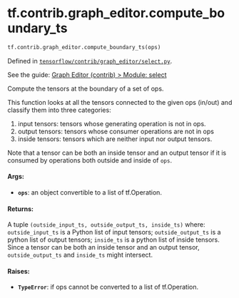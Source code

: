 <div itemscope itemtype="http://developers.google.com/ReferenceObject">
<meta itemprop="name" content="tf.contrib.graph_editor.compute_boundary_ts" />
</div>

# tf.contrib.graph_editor.compute_boundary_ts

``` python
tf.contrib.graph_editor.compute_boundary_ts(ops)
```



Defined in [`tensorflow/contrib/graph_editor/select.py`](https://www.tensorflow.org/code/tensorflow/contrib/graph_editor/select.py).

See the guide: [Graph Editor (contrib) > Module: select](../../../../../api_guides/python/contrib.graph_editor.md#Module_select)

Compute the tensors at the boundary of a set of ops.

This function looks at all the tensors connected to the given ops (in/out)
and classify them into three categories:
1) input tensors: tensors whose generating operation is not in ops.
2) output tensors: tensors whose consumer operations are not in ops
3) inside tensors: tensors which are neither input nor output tensors.

Note that a tensor can be both an inside tensor and an output tensor if it is
consumed by operations both outside and inside of `ops`.

#### Args:

* <b>`ops`</b>: an object convertible to a list of tf.Operation.

#### Returns:

A tuple `(outside_input_ts, outside_output_ts, inside_ts)` where:
  `outside_input_ts` is a Python list of input tensors;
  `outside_output_ts` is a python list of output tensors;
  `inside_ts` is a python list of inside tensors.
Since a tensor can be both an inside tensor and an output tensor,
`outside_output_ts` and `inside_ts` might intersect.

#### Raises:

* <b>`TypeError`</b>: if ops cannot be converted to a list of tf.Operation.